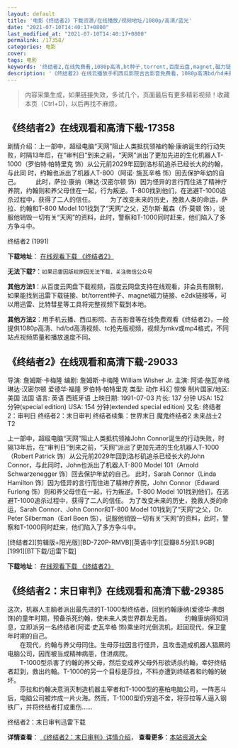 ```yaml
---
layout: default
title: '电影《终结者2》下载资源/在线播放/视频地址/1080p/高清/蓝光'
date: "2021-07-10T14:40:17+0800"
last_modified_at: "2021-07-10T14:40:17+0800"
permalink: /17358/
categories: 电影
cover:
tags: 电影
keywords: '终结者2,在线免费看,1080p高清,bt种子,torrent,百度云盘,magnet,磁力链,迅雷下载资源'
description: '《终结者2》在线云播放手机西瓜影院吉吉影音免费看，1080p高清bd/hd未删减完整版和tc抢先枪版，mkv/mp4格式，附带bt/torrent种子、magnet/磁力链、百度云盘、网盘资源迅雷下载链接'
---
```


>内容采集生成，如果链接失效，多试几个，页面最后有更多精彩视频！收藏本页（Ctrl+D)，以后再找不麻烦。


## 《终结者2》在线观看和高清下载-17358

剧情介绍：上一部中，超级电脑“天网”阻止人类抵抗领袖约翰·康纳诞生的行动失败，时隔13年后，在“审判日”到来之前，“天网”派出了更加先进的生化机器人T-1000（罗伯特·帕特里克 饰）从公元前2029年回到洛杉矶追杀已经长大的约翰，与此同 时，约翰也派出了机器人T-800（阿诺· 施瓦辛格 饰）回去保护年幼的自己。  　　此时，萨拉·康纳（琳达·汉密尔顿 饰）因为怪异的言行而住进了精神疗养院，约翰则和养父母住在一起，行为叛逆。T-800找到他们，在逃避T-1000追杀过程中，获得了二人的信任。  　　为了改变未来的历史，挽救人类的命运，萨拉、约翰和T-800 Model 101找到了“天网”之父，迈尔斯·戴森（乔·莫顿 饰），说服他销毁一切有关“天网”的资料，此时，警察和T-1000同时赶来，他们陷入了多方争斗中。


终结者2 (1991)

**下载地址**： [在线观看下载 《终结者2》](https://www.btbtdy.me/btdy/dy3629.html) 


**无法下载?**：`如果迅雷因版权原因无法下载，关注微信公众号 `

**其他方法1**：从百度云网盘下载视频，百度云网盘支持在线观看，非会员有限制，如果能找到迅雷下载链接、bt/torrent种子、magnet磁力链接、e2dk链接等，可以用迅雷、比特彗星等工具将完整视频下载到本地。

**其他方法2**：用手机云播、西瓜影院、吉吉影音等在线免费观看《终结者2》，一般提供1080p高清、hd/bd高清视频、tc抢先版视频，视频为mkv或mp4格式，不同站点视频质量和播放速度不同。


## 《终结者2》在线观看和高清下载-29033

导演: 詹姆斯·卡梅隆 编剧: 詹姆斯·卡梅隆 William Wisher Jr. 主演: 阿诺·施瓦辛格 琳达·汉密尔顿 爱德华·福隆 罗伯特·帕特里克 类型: 动作 科幻 惊悚 制片国家/地区: 美国 法国 语言: 英语 西班牙语 上映日期: 1991-07-03 片长: 137 分钟 USA: 152 分钟(special edition) USA: 154 分钟(extended special edition) 又名: 终结者2：审判日 终结者2：末日审判 终结者续集：世界末日 魔鬼终结者2 未来战士2 T2

上一部中，超级电脑“天网”阻止人类抵抗领袖John Connor诞生的行动失败，时隔13年后，在“审判日”到来之前，“天网”派出了更加先进的生化机器人T-1000（Robert Patrick 饰）从公元前2029年回到洛杉矶追杀已经长大的John Connor，与此同时，John也派出了机器人T-800 Model 101（Arnold Schwarzenegger 饰）回去保护年幼的自己。 此时，Sarah Connor（Linda Hamilton 饰）因为怪异的言行而住进了精神疗养院，John Connor（Edward Furlong 饰）则和养父母住在一起，行为叛逆。T-800 Model 101找到他们，在逃避T-1000追杀过程中，获得了二人的信任。 为了改变未来的历史，挽救人类的命运，Sarah Connor、John Connor和T-800 Model 101找到了“天网”之父，Dr. Peter Silberman（Earl Boen 饰），说服他销毁一切有关“天网”的资料，此时，警察和T-1000同时赶来，他们陷入了多方争斗中。


[终结者2][剪辑版+阳光版][BD-720P-RMVB][英语中字][豆瓣8.5分][1.9GB][1991][BT下载/迅雷下载]

**下载地址**： [在线观看下载 《终结者2》](https://www.btdx8.com/torrent/terminator2_judgment_day_1991.html) 


## 《终结者2：末日审判》在线观看和高清下载-29385

这次，机器人主脑者派出最先进的T-1000型终结者，回到约翰康纳(爱德华&middot;弗朗 饰)的童年时期，预备杀死约翰，使未来人类世界群龙无首。 　　约翰康纳得知消息，立即派另一名终结者(阿诺·史瓦辛格 饰)乘坐时光倒流机，赶回现代，保卫童年时期的自己。<br />　　在现代，约翰与养父母同住。生母莎拉因言行怪异，且攻击造成机器人猖厥的电脑公司，因而被当成精神病患，住进病院。<br />　　T-1000型杀害了约翰的养父母，然后变成养父母外形欲诱杀约翰，幸好终结者赶到，救出约翰。T-1000的另一个目标是莎拉，不料亦遭到终结者和约翰的破坏。<br />　　莎拉和约翰决意消灭制造机器主宰者和T-1000型的塞柏电脑公司，一阵恶斗后，电脑公司被炸成一片火海。然而，T-1000型仍穷追不舍，将莎拉等人逼入钢铁厂，并将终结者打成重伤&hellip;…


终结者2：末日审判迅雷下载

**详情查看**： [《终结者2：末日审判》详情介绍](/movie/29385/)， **查看更多**：[本站资源大全](/movie/t/all/)

